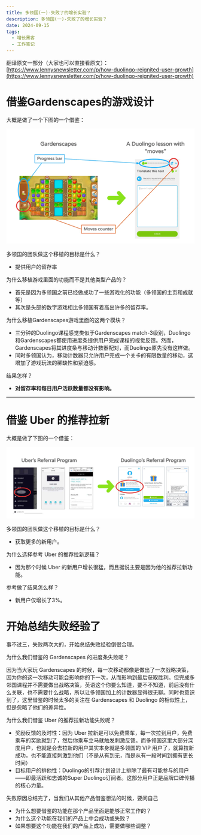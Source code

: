 ```yaml
---
title: 多领国(一)-失败了的增长实验？
description: 多领国(一)-失败了的增长实验？
date: 2024-09-15
tags:
  - 增长黑客
  - 工作笔记
---
```



翻译原文一部分（大家也可以直接看原文）：[https://www.lennysnewsletter.com/p/how-duolingo-reignited-user-growth](https://www.lennysnewsletter.com/p/how-duolingo-reignited-user-growth)



# 借鉴Gardenscapes的游戏设计
大概是做了一个下图的一个借鉴：

![image.png](../images/工作笔记/04-1.png)


多领国的团队做这个移植的目标是什么？ 

+ 提供用户的留存率

为什么移植游戏里面的功能而不是其他类型产品的？

+ 首先是因为多领国之前已经做成功了一些游戏化的功能（多领国的主页和成就等）
+ 其次是头部的数字游戏相比多领国有着高出许多的留存率。

为什么移植Gardenscapes游戏里面的这两个模块？

+ 三分钟的Duolingo课程感觉类似于Gardenscapes match-3级别，Duolingo和Gardenscapes都使用进度条提供用户完成课程的视觉反馈。然而，Gardenscapes将其进度条与移动计数器配对，而Duolingo原先没有这样做。
+ 同时多领国认为，移动计数器只允许用户完成一个关卡的有限数量的移动，这增加了游戏玩法的稀缺性和紧迫感。

结果怎样？

+ **对留存率和每日用户活跃数量都没有影响。**

****

# 借鉴 Uber 的推荐拉新
大概是做了下图的一个借鉴：

![image.png](../images/工作笔记/04-2.png)

多领国的团队做这个移植的目标是什么？ 

+ 获取更多的新用户。

为什么选择参考 Uber 的推荐拉新逻辑？

+ 因为那个时候 Uber 的新用户增长很猛，而且据说主要是因为他的推荐拉新功能。

参考做了结果怎么样？

+ 新用户仅增长了3%。

# 开始总结失败经验了
事不过三，失败两次大的，开始总结失败经验倒很合理。



为什么我们借鉴的 Gardenscapes 的进度条失败呢？

因为当大家玩 Gardenscapes 的时候，每一次移动都像是做出了一次战略决策，因为你的这一次移动可能会影响你的下一次，从而影响到最后获取胜利。但完成多邻国课程并不需要做出战略决策，英语这个你要么知道，要不不知道，前后没有什么关联，也不需要什么战略，所以让多领国加上的计数器显得很无聊。同时也意识到了，这里借鉴的时候太多的关注在 Gardenscapes 和 Duolingo 的相似性上，但是忽略了他们的差异性。



为什么我们借鉴 Uber 的推荐拉新功能失败呢？

+ 奖励反馈的及时性：因为 Uber 拉新是可以免费乘车，每一次拉到用户，免费乘车的奖励就到了，然后你乘车立马就触发刺激反馈。而多领国这里大部分深度用户，也就是会去拉新的用户其实本身就是多领国的 VIP 用户了，就算拉新成功，也不能直接刺激到他们（不是从有到无，而是从有一段时间到拥有更长时间）
+ 目标用户的排他性：Duolingo的引荐计划设计上排除了最有可能参与的用户——即最活跃和忠诚的Super Duolingo订阅者。这部分用户正是品牌口碑传播的核心力量。



失败原因总结完了，当我们从其他产品借鉴想法的时候，要问自己

+ 为什么想要借鉴的功能在那个产品里面是能够正常工作的？
+ 为什么这个功能在我们的产品上中会成功或失败？
+ 如果想要这个功能在我们的产品上成功，需要做哪些调整？



